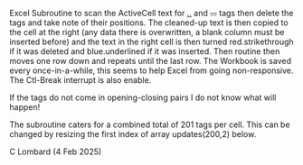 Excel Subroutine to scan the ActiveCell text for <ins>..</ins> and <del>...</del> tags
then delete the tags and take note of their positions. The cleaned-up text is then copied to the cell
at the right (any data there is overwritten, a blank column must be inserted before) and the
text in the right cell is then turned red.strikethrough if it was deleted and blue.underlined
if it was inserted. Then routine then moves one row down and repeats until the last row. 
The Workbook is saved every once-in-a-while, this seems to help Excel from going non-responsive.
The Ctl-Break interrupt is also enable.

If the tags do not come in opening-closing pairs I do not know what will happen!

The subroutine caters for a combined total of 201 tags per cell. This can be changed
by resizing the first index of array updates(200,2) below.

C Lombard (4 Feb 2025)